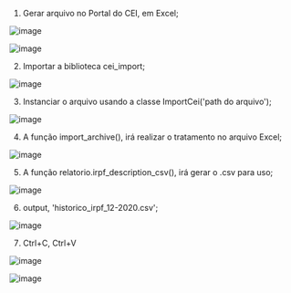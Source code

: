 1) Gerar arquivo no Portal do CEI, em Excel;

![image](https://user-images.githubusercontent.com/51026420/112696071-f3e96d80-8e63-11eb-8222-53a864c5dbe4.png)

![image](https://user-images.githubusercontent.com/51026420/112696190-1f6c5800-8e64-11eb-991f-79f383555113.png)

2) Importar a biblioteca cei_import;

![image](https://user-images.githubusercontent.com/51026420/112694908-e8954280-8e61-11eb-9659-b35bc6142c0a.png)

3) Instanciar o arquivo usando a classe ImportCei('path do arquivo');

![image](https://user-images.githubusercontent.com/51026420/112694989-0fec0f80-8e62-11eb-89ed-8ffee09eca92.png)

4) A função import_archive(), irá realizar o tratamento no arquivo Excel;

![image](https://user-images.githubusercontent.com/51026420/112695088-3e69ea80-8e62-11eb-82ca-d7a6b05ebbf3.png)

5) A função relatorio.irpf_description_csv(), irá gerar o .csv para uso;

![image](https://user-images.githubusercontent.com/51026420/112695152-580b3200-8e62-11eb-8cb0-034d9311005f.png)

6) output, 'historico_irpf_12-2020.csv';

![image](https://user-images.githubusercontent.com/51026420/112695489-f5666600-8e62-11eb-9870-31c7eaf8a0da.png)

7) Ctrl+C, Ctrl+V

![image](https://user-images.githubusercontent.com/51026420/112695676-45ddc380-8e63-11eb-9cca-b0d2a9376d66.png)

![image](https://user-images.githubusercontent.com/51026420/112695823-84737e00-8e63-11eb-98fb-f16dae33a3f8.png)

